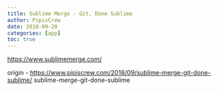 ```yaml
---
title: Sublime Merge - Git, Done Sublime
author: PipisCrew
date: 2018-09-20
categories: [app]
toc: true
---
```


https://www.sublimemerge.com/

origin - https://www.pipiscrew.com/2018/09/sublime-merge-git-done-sublime/ sublime-merge-git-done-sublime